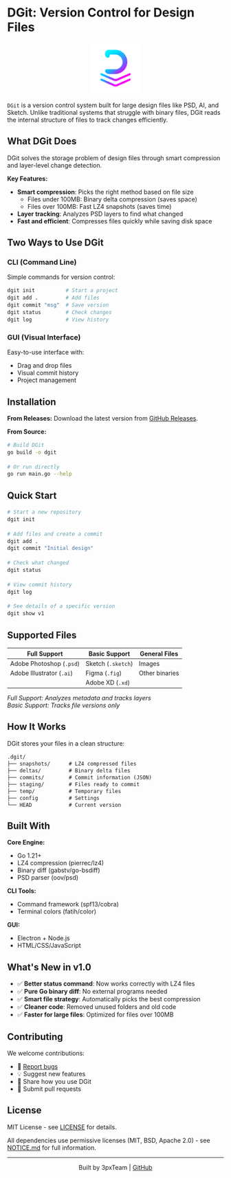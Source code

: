 # DGit: Version Control for Design Files

<p align="center">
    <img src="ui/assets/icon.png?raw=true" width="120" height="120" alt="DGit logo">
</p>

`DGit` is a version control system built for large design files like PSD, AI, and Sketch. Unlike traditional systems that struggle with binary files, DGit reads the internal structure of files to track changes efficiently.

## What DGit Does

DGit solves the storage problem of design files through smart compression and layer-level change detection.

**Key Features:**
* **Smart compression**: Picks the right method based on file size
  - Files under 100MB: Binary delta compression (saves space)
  - Files over 100MB: Fast LZ4 snapshots (saves time)
* **Layer tracking**: Analyzes PSD layers to find what changed
* **Fast and efficient**: Compresses files quickly while saving disk space

## Two Ways to Use DGit

### CLI (Command Line)
Simple commands for version control:
```bash
dgit init          # Start a project
dgit add .         # Add files
dgit commit "msg"  # Save version
dgit status        # Check changes
dgit log           # View history
```

### GUI (Visual Interface)
Easy-to-use interface with:
- Drag and drop files
- Visual commit history
- Project management

## Installation

**From Releases:**
Download the latest version from [GitHub Releases](https://github.com/3pxTeam/DGIT/releases).

**From Source:**
```bash
# Build DGit
go build -o dgit

# Or run directly
go run main.go --help
```

## Quick Start

```bash
# Start a new repository
dgit init

# Add files and create a commit
dgit add .
dgit commit "Initial design"

# Check what changed
dgit status

# View commit history
dgit log

# See details of a specific version
dgit show v1
```

## Supported Files

| **Full Support** | **Basic Support** | **General Files** |
|------------------|-------------------|-------------------|
| Adobe Photoshop (`.psd`) | Sketch (`.sketch`) | Images |
| Adobe Illustrator (`.ai`) | Figma (`.fig`) | Other binaries |
| | Adobe XD (`.xd`) | |

*Full Support: Analyzes metadata and tracks layers  
Basic Support: Tracks file versions only*

## How It Works

DGit stores your files in a clean structure:

```
.dgit/
├── snapshots/      # LZ4 compressed files
├── deltas/         # Binary delta files
├── commits/        # Commit information (JSON)
├── staging/        # Files ready to commit
├── temp/           # Temporary files
├── config          # Settings
└── HEAD            # Current version
```

## Built With

**Core Engine:**
- Go 1.21+
- LZ4 compression (pierrec/lz4)
- Binary diff (gabstv/go-bsdiff)
- PSD parser (oov/psd)

**CLI Tools:**
- Command framework (spf13/cobra)
- Terminal colors (fatih/color)

**GUI:**
- Electron + Node.js
- HTML/CSS/JavaScript

## What's New in v1.0

- ✅ **Better status command**: Now works correctly with LZ4 files
- ✅ **Pure Go binary diff**: No external programs needed
- ✅ **Smart file strategy**: Automatically picks the best compression
- ✅ **Cleaner code**: Removed unused folders and old code
- ✅ **Faster for large files**: Optimized for files over 100MB

## Contributing

We welcome contributions:
- 🐛 [Report bugs](https://github.com/3pxTeam/DGIT/issues)
- 💡 Suggest new features
- 📖 Share how you use DGit
- 🔧 Submit pull requests

## License

MIT License - see [LICENSE](LICENSE) for details.

All dependencies use permissive licenses (MIT, BSD, Apache 2.0) - see [NOTICE.md](NOTICE.md) for full information.

---

<p align="center">
Built by 3pxTeam | <a href="https://github.com/3pxTeam">GitHub</a>
</p>
